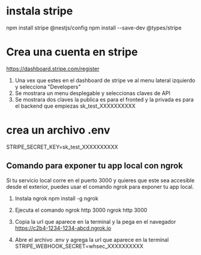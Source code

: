 # instala stripe
npm install stripe @nestjs/config
npm install --save-dev @types/stripe

# Crea una cuenta en stripe
https://dashboard.stripe.com/register
1. Una vex que estes en el dashboard de stripe ve al menu lateral izquierdo y selecciona "Developers"
2. Se mostrara un menu desplegable y seleccionas claves de API
3. Se mostrara dos claves la publica es para el fronted y la privada es para el backend que empiezas sk_test_XXXXXXXXXX

# crea un archivo .env
STRIPE_SECRET_KEY=sk_test_XXXXXXXXXX


## Comando para exponer tu app local con ngrok
Si tu servicio local corre en el puerto 3000 y quieres que este sea accesible desde el exterior, puedes usar el comando ngrok para exponer tu app local.

1. Instala ngrok
npm install -g ngrok

2. Ejecuta el comando ngrok http 3000
ngrok http 3000

3. Copia la url que aparece en la terminal y la pega en el navegador
https://c2b4-1234-1234-abcd.ngrok.io

4. Abre el archivo .env y agrega la url que aparece en la terminal  
STRIPE_WEBHOOK_SECRET=whsec_XXXXXXXXXX

